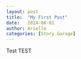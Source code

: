 ```yaml
---
layout: post
title:  "My First Post"
date:   2024-08-01
author: Arielle
categories: [Story Garage]
---
```


Test
TEST
